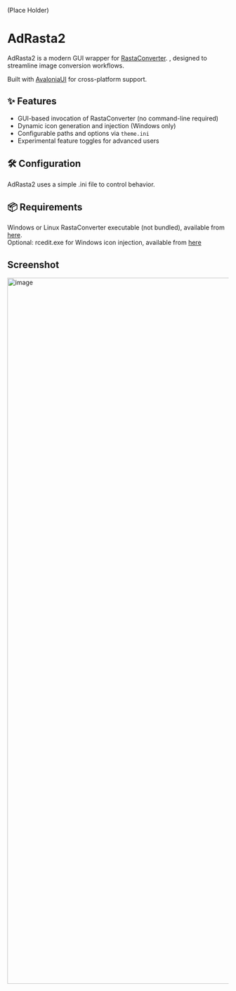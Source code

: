 (Place Holder)
# AdRasta2

AdRasta2 is a modern GUI wrapper for [RastaConverter](https://github.com/Ilmenit/RastaConverter).
, designed to streamline image conversion workflows.

Built with [AvaloniaUI](https://avaloniaui.net/) for cross-platform support.

## ✨ Features

- GUI-based invocation of RastaConverter (no command-line required)
- Dynamic icon generation and injection (Windows only)
- Configurable paths and options via `theme.ini`
- Experimental feature toggles for advanced users

## 🛠 Configuration

AdRasta2 uses a simple .ini file to control behavior.

## 📦 Requirements

Windows or Linux
RastaConverter executable (not bundled), available from [here](https://github.com/Ilmenit/RastaConverter).<br>
Optional: rcedit.exe for Windows icon injection, available from [here](https://github.com/electron/rcedit) 


## Screenshot

<img width="1735" height="1605" alt="image" src="https://github.com/user-attachments/assets/27eb47ae-9967-44ed-bc60-931e5a842775" />



